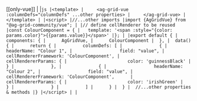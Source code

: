[[only-vue]]
|
|```js
|<template>
|     <ag-grid-vue :columnDefs="columnDefs" ...other properties>
|     </ag-grid-vue>
|</template>
|
|<script>
|//...other imports
|import {AgGridVue} from "@ag-grid-community/vue";
|
|// define cellRenderer to be reused
|const ColourComponent = {
|   template: '<span :style="{color: params.color}">{{params.value}}</span>'
|};
|
|export default {
|  components: {
|      AgGridVue,
|      ColourComponent
|  },
|  data() {
|      return {
|          columnDefs: [
|              {
|                  headerName: "Colour 1",
|                  field: "value",
|                  cellRendererFramework: 'ColourComponent',
|                  cellRendererParams: {
|                       color: 'guinnessBlack'
|                  }
|              },
|              {
|                  headerName: "Colour 2",
|                  field: "value",
|                  cellRendererFramework: 'ColourComponent',     
|                  cellRendererParams: {
|                       color: 'irishGreen'
|                  }
|              }
|          ]
|      }
|  }
|  //...other properties & methods
|}
|</script>
|
|```
